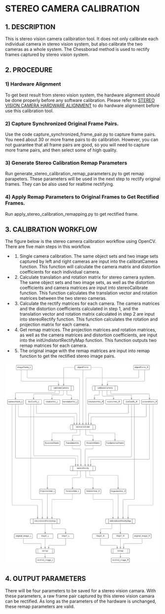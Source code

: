 # STEREO CAMERA CALIBRATION

## 1. DESCRIPTION
This is stereo vision camera calibiration tool. It does not only calibrate each individual camera in stereo vision system, but also calibrate the two cameras as a whole system. The Chessborad method is used to rectify frames captured by stereo vision system. 

## 2. PROCEDURE
### 1) Hardware Alignment
To get best result from stereo vision system, the hardware alignment should be done properly before any software calibration. Please refer to [STEREO VISION CAMERA HARDWARE ALIGNMENT](/stereo_cam_hardware_alignment/README.md) to do hardware alignment before use this calibration tool.

### 2) Capture Synchronized Original Frame Pairs.
Use the code capture_synchronized_frame_pair.py to capture frame pairs. You need about 30 or more frame pairs to do calibration. However, you can not guarantee that all frame pairs are good, so you will need to capture more frame pairs, and then select some of high quality.

### 3) Generate Stereo Calibration Remap Parameters
Run generate_stereo_calibration_remap_parameters.py to get remap parapeters. These parameters will be used in the next step to rectify original frames. They can be also used for realtime rectifying. 

### 4) Apply Remap Parameters to Original Frames to Get Rectified Frames.
Run apply_stereo_calibration_remapping.py to get rectified frame. 

## 3. CALIBRATION WORKFLOW
The figure below is the stereo camera calibration workflow using OpenCV. There are five main steps in this workflow. 
- 1) Single camera calibration. The same object sets and two image sets captured by left and right cameras are input into the calibratCamera function. This function will calculate the camera matrix and distortion coefficients for each individual camera.  
- 2) Calculate translation and rotation matrix for stereo camera system. The same object sets and two image sets, as well as the distortion coefficients and camera matrices are input into stereoCalibrate function. This function calculates the translation vector and rotation matrices between the two stereo cameras.  
- 3) Calculate the rectify matrices for each camera. The camera matrices and the distortion coefficients calculated in step 1, and the translation vector and rotation matrix calculated in step 2 are input into stereoRectify function. This function calculates the rotation and projection matrix for each camera.  
- 4) Get remap matrices. The projection matrices and rotation matrices, as well as the camera matrices and distortion coefficients, are input into the initUndistortRectifyMap function. This function outputs two remap matrices for each camera.  
- 5) The original image with the remap matrices are input into remap function to get the rectified stereo image pairs.

![workflow](stereoVisonCalibrationFlowChart.png)

## 4. OUTPUT PARAMETERS
There will be four parameters to be saved for a stereo vision camara. With these parameters, a raw frame pair captured by this stereo vision camara can be rectified. As long as the parameters of the hardware is unchanged, these remap parameters are valid.
